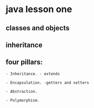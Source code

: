 # java lesson one

## classes and objects

## inheritance



## four pillars:
    - Inheritance. - extends 

    - Encapsulation. -getters and setters

    - Abstraction.
    
    - Polymorphism.
